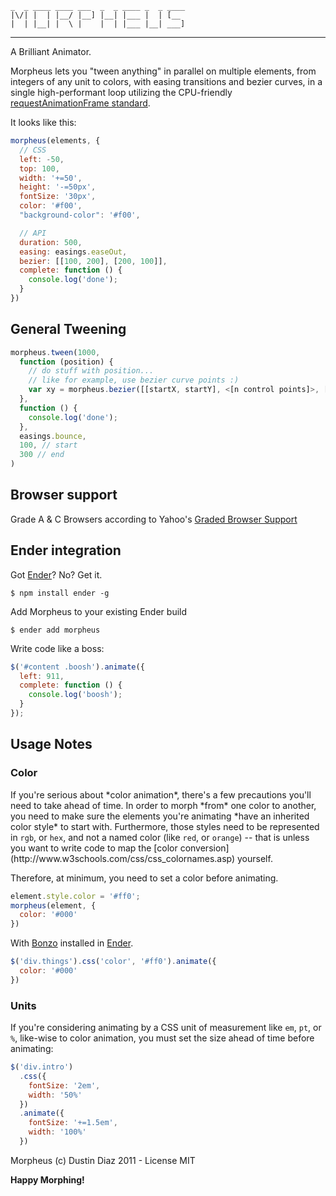     _  _ ____ ____ ___  _  _ ____ _  _ ____
    |\/| |  | |__/ |__] |__| |___ |  | [__
    |  | |__| |  \ |    |  | |___ |__| ___]
-----
A Brilliant Animator.

Morpheus lets you "tween anything" in parallel on multiple elements, from integers of any unit to colors, with easing transitions and bezier curves, in a single high-performant loop utilizing the CPU-friendly [requestAnimationFrame standard](http://webstuff.nfshost.com/anim-timing/Overview.html).

It looks like this:

``` js
morpheus(elements, {
  // CSS
  left: -50,
  top: 100,
  width: '+=50',
  height: '-=50px',
  fontSize: '30px',
  color: '#f00',
  "background-color": '#f00',

  // API
  duration: 500,
  easing: easings.easeOut,
  bezier: [[100, 200], [200, 100]],
  complete: function () {
    console.log('done');
  }
})
```

General Tweening
------

``` js
morpheus.tween(1000,
  function (position) {
    // do stuff with position...
    // like for example, use bezier curve points :)
    var xy = morpheus.bezier([[startX, startY], <[n control points]>, [endX, endY]], position)
  },
  function () {
    console.log('done');
  },
  easings.bounce,
  100, // start
  300 // end
)
```

Browser support
-----------
Grade A & C Browsers according to Yahoo's [Graded Browser Support](http://developer.yahoo.com/yui/articles/gbs/)

Ender integration
--------
Got [Ender](http://ender.no.de)? No? Get it.

    $ npm install ender -g

Add Morpheus to your existing Ender build

    $ ender add morpheus

Write code like a boss:

``` js
$('#content .boosh').animate({
  left: 911,
  complete: function () {
    console.log('boosh');
  }
});
```

Usage Notes
-----------

<h3>Color</h3>
If you're serious about *color animation*, there's a few precautions you'll need to take ahead of time. In order to morph *from* one color to another, you need to make sure the elements you're animating *have an inherited color style* to start with. Furthermore, those styles need to be represented in <code>rgb</code>, or <code>hex</code>, and not a named color (like <code>red</code>, or <code>orange</code>) -- that is unless you want to write code to map the [color conversion](http://www.w3schools.com/css/css_colornames.asp) yourself.

Therefore, at minimum, you need to set a color before animating.

``` js
element.style.color = '#ff0';
morpheus(element, {
  color: '#000'
})
```

With [Bonzo](https://github.com/ded/bonzo) installed in [Ender](http://ender.no.de).

``` js
$('div.things').css('color', '#ff0').animate({
  color: '#000'
})
```

<h3>Units</h3>
If you're considering animating by a CSS unit of measurement like <code>em</code>, <code>pt</code>, or <code>%</code>, like-wise to color animation, you must set the size ahead of time before animating:

``` js
$('div.intro')
  .css({
    fontSize: '2em',
    width: '50%'
  })
  .animate({
    fontSize: '+=1.5em',
    width: '100%'
  })
```

Morpheus (c) Dustin Diaz 2011 - License MIT

**Happy Morphing!**